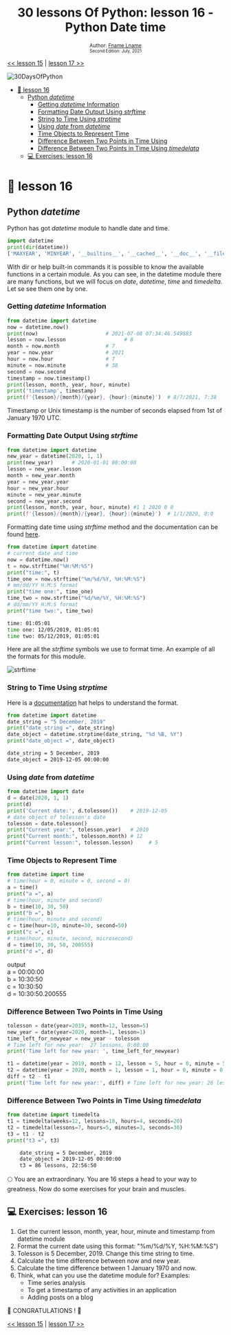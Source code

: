 <div align="center">
  <h1> 30 lessons Of Python: lesson 16 - Python Date time </h1>
   

  <sub>Author:
  <a href="https://www.linkedin.com/in/Fname/" target="_blank">Fname Lname</a><br>
  <small>Second Edition: July, 2021</small>
  </sub>

</div>

[<< lesson 15](../15_lesson_Python_type_errors/15_python_type_errors.md) | [lesson 17 >>](../17_lesson_Exception_handling/17_exception_handling.md)

![30DaysOfPython](../images/30DaysOfPython_banner3@2x.png)
- [📘 lesson 16](#-lesson-16)
  - [Python *datetime*](#python-datetime)
    - [Getting *datetime* Information](#getting-datetime-information)
    - [Formatting Date Output Using *strftime*](#formatting-date-output-using-strftime)
    - [String to Time Using *strptime*](#string-to-time-using-strptime)
    - [Using *date* from *datetime*](#using-date-from-datetime)
    - [Time Objects to Represent Time](#time-objects-to-represent-time)
    - [Difference Between Two Points in Time Using](#difference-between-two-points-in-time-using)
    - [Difference Between Two Points in Time Using *timedelata*](#difference-between-two-points-in-time-using-timedelata)
  - [💻 Exercises: lesson 16](#-exercises-lesson-16)
# 📘 lesson 16

## Python *datetime*

Python has got _datetime_ module to handle date and time.

```py
import datetime
print(dir(datetime))
['MAXYEAR', 'MINYEAR', '__builtins__', '__cached__', '__doc__', '__file__', '__loader__', '__name__', '__package__', '__spec__', 'date', 'datetime', 'datetime_CAPI', 'sys', 'time', 'timedelta', 'timezone', 'tzinfo']
```

With dir or help built-in commands it is possible to know the available functions in a certain module. As you can see, in the datetime module there are many functions, but we will focus on _date_, _datetime_, _time_ and _timedelta_. Let se see them one by one.

### Getting *datetime* Information

```py
from datetime import datetime
now = datetime.now()
print(now)                      # 2021-07-08 07:34:46.549883
lesson = now.lesson                   # 8
month = now.month               # 7
year = now.year                 # 2021
hour = now.hour                 # 7
minute = now.minute             # 38
second = now.second
timestamp = now.timestamp()
print(lesson, month, year, hour, minute)
print('timestamp', timestamp)
print(f'{lesson}/{month}/{year}, {hour}:{minute}')  # 8/7/2021, 7:38
```

Timestamp or Unix timestamp is the number of seconds elapsed from 1st of January 1970 UTC.

### Formatting Date Output Using *strftime*

```py
from datetime import datetime
new_year = datetime(2020, 1, 1)
print(new_year)      # 2020-01-01 00:00:00
lesson = new_year.lesson
month = new_year.month
year = new_year.year
hour = new_year.hour
minute = new_year.minute
second = new_year.second
print(lesson, month, year, hour, minute) #1 1 2020 0 0
print(f'{lesson}/{month}/{year}, {hour}:{minute}')  # 1/1/2020, 0:0

```

Formatting date time using *strftime* method and the documentation can be found [here](https://strftime.org/).

```py
from datetime import datetime
# current date and time
now = datetime.now()
t = now.strftime("%H:%M:%S")
print("time:", t)
time_one = now.strftime("%m/%d/%Y, %H:%M:%S")
# mm/dd/YY H:M:S format
print("time one:", time_one)
time_two = now.strftime("%d/%m/%Y, %H:%M:%S")
# dd/mm/YY H:M:S format
print("time two:", time_two)
```

```sh
time: 01:05:01
time one: 12/05/2019, 01:05:01
time two: 05/12/2019, 01:05:01
```

Here are all the _strftime_ symbols we use to format time. An example of all the formats for this module.

![strftime](../images/strftime.png)

### String to Time Using *strptime*
Here is a [documentation](https://www.programiz.com/python-programming/datetime/strptimet) hat helps to understand the format. 

```py
from datetime import datetime
date_string = "5 December, 2019"
print("date_string =", date_string)
date_object = datetime.strptime(date_string, "%d %B, %Y")
print("date_object =", date_object)
```

```sh
date_string = 5 December, 2019
date_object = 2019-12-05 00:00:00
```

### Using *date* from *datetime*

```py
from datetime import date
d = date(2020, 1, 1)
print(d)
print('Current date:', d.tolesson())    # 2019-12-05
# date object of tolesson's date
tolesson = date.tolesson()
print("Current year:", tolesson.year)   # 2019
print("Current month:", tolesson.month) # 12
print("Current lesson:", tolesson.lesson)     # 5
```

### Time Objects to Represent Time

```py
from datetime import time
# time(hour = 0, minute = 0, second = 0)
a = time()
print("a =", a)
# time(hour, minute and second)
b = time(10, 30, 50)
print("b =", b)
# time(hour, minute and second)
c = time(hour=10, minute=30, second=50)
print("c =", c)
# time(hour, minute, second, microsecond)
d = time(10, 30, 50, 200555)
print("d =", d)
```

output  
a = 00:00:00  
b = 10:30:50  
c = 10:30:50  
d = 10:30:50.200555

### Difference Between Two Points in Time Using

```py
tolesson = date(year=2019, month=12, lesson=5)
new_year = date(year=2020, month=1, lesson=1)
time_left_for_newyear = new_year - tolesson
# Time left for new year:  27 lessons, 0:00:00
print('Time left for new year: ', time_left_for_newyear)

t1 = datetime(year = 2019, month = 12, lesson = 5, hour = 0, minute = 59, second = 0)
t2 = datetime(year = 2020, month = 1, lesson = 1, hour = 0, minute = 0, second = 0)
diff = t2 - t1
print('Time left for new year:', diff) # Time left for new year: 26 lessons, 23: 01: 00
```

### Difference Between Two Points in Time Using *timedelata*

```py
from datetime import timedelta
t1 = timedelta(weeks=12, lessons=10, hours=4, seconds=20)
t2 = timedelta(lessons=7, hours=5, minutes=3, seconds=30)
t3 = t1 - t2
print("t3 =", t3)
```

```sh
    date_string = 5 December, 2019
    date_object = 2019-12-05 00:00:00
    t3 = 86 lessons, 22:56:50
```

🌕 You are an extraordinary. You are 16 steps a head to your way to greatness. Now do some exercises for your brain and muscles.

## 💻 Exercises: lesson 16

1. Get the current lesson, month, year, hour, minute and timestamp from datetime module
1. Format the current date using this format: "%m/%d/%Y, %H:%M:%S")
1. Tolesson is 5 December, 2019. Change this time string to time.
1. Calculate the time difference between now and new year.
1. Calculate the time difference between 1 January 1970 and now.
1. Think, what can you use the datetime module for? Examples:
   - Time series analysis
   - To get a timestamp of any activities in an application
   - Adding posts on a blog 

🎉 CONGRATULATIONS ! 🎉

[<< lesson 15](../15_lesson_Python_type_errors/15_python_type_errors.md) | [lesson 17 >>](../17_lesson_Exception_handling/17_exception_handling.md)